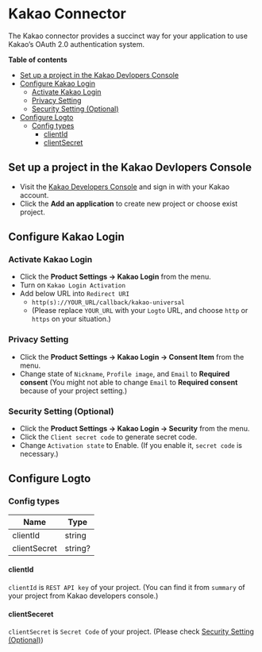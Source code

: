 # Kakao Connector

The Kakao connector provides a succinct way for your application to use Kakao’s OAuth 2.0 authentication system.

**Table of contents**
- [Set up a project in the Kakao Devlopers Console](#set-up-a-project-in-the-kakao-devlopers-console)
- [Configure Kakao Login](#configure-kakao-login)
  - [Activate Kakao Login](#activate-kakao-login)
  - [Privacy Setting](#privacy-setting)
  - [Security Setting (Optional)](#security-setting-optional)
- [Configure Logto](#configure-logto)
  - [Config types](#config-types)
    - [clientId](#clientid)
    - [clientSecret](#clientseceret)

## Set up a project in the Kakao Devlopers Console
- Visit the [Kakao Developers Console](https://developers.kakao.com/console/app) and sign in with your Kakao account.
- Click the **Add an application** to create new project or choose exist project.

## Configure Kakao Login

### Activate Kakao Login
- Click the **Product Settings -> Kakao Login** from the menu.
- Turn on `Kakao Login Activation`
- Add below URL into `Redirect URI`
  - `http(s)://YOUR_URL/callback/kakao-universal`
  - (Please replace `YOUR_URL` with your `Logto` URL, and choose `http` or `https` on your situation.)

### Privacy Setting
- Click the **Product Settings -> Kakao Login -> Consent Item** from the menu.
- Change state of `Nickname`, `Profile image`, and `Email` to **Required consent** (You might not able to change `Email` to **Required consent** because of your project setting.)


### Security Setting (Optional)
- Click the **Product Settings -> Kakao Login -> Security** from the menu.
- Click the `Client secret code` to generate secret code.
- Change `Activation state` to Enable. (If you enable it, `secret code` is necessary.)

## Configure Logto

### Config types

| Name         | Type    |
|--------------|---------|
| clientId     | string  |
| clientSecret | string? |

#### clientId
`clientId` is `REST API key` of your project.
(You can find it from `summary` of your project from Kakao developers console.)

#### clientSeceret
`clientSecret` is `Secret Code` of your project.
(Please check [Security Setting (Optional)](#security-setting-optional))
